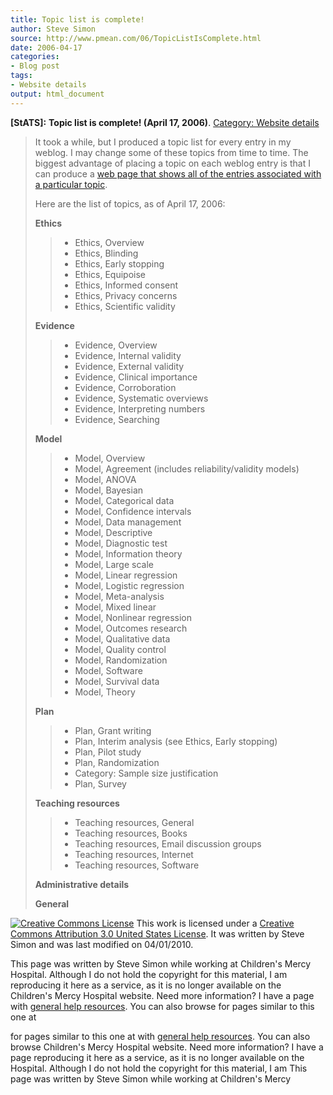 ```yaml
---
title: Topic list is complete!
author: Steve Simon
source: http://www.pmean.com/06/TopicListIsComplete.html
date: 2006-04-17
categories:
- Blog post
tags:
- Website details
output: html_document
---
```

**[StATS]:** **Topic list is complete! (April 17,
2006)**. [Category: Website details](../category/WebsiteDetails.html)

> It took a while, but I produced a topic list for every entry in my
> weblog. I may change some of these topics from time to time. The
> biggest advantage of placing a topic on each weblog entry is that I
> can produce a [web page that shows all of the entries associated with
> a particular topic](../TopicList.html).
>
> Here are the list of topics, as of April 17, 2006:
>
> **Ethics**
>
> > -   Ethics, Overview
> > -   Ethics, Blinding
> > -   Ethics, Early stopping
> > -   Ethics, Equipoise
> > -   Ethics, Informed consent
> > -   Ethics, Privacy concerns
> > -   Ethics, Scientific validity
>
> **Evidence**
>
> > -   Evidence, Overview
> > -   Evidence, Internal validity
> > -   Evidence, External validity
> > -   Evidence, Clinical importance
> > -   Evidence, Corroboration
> > -   Evidence, Systematic overviews
> > -   Evidence, Interpreting numbers
> > -   Evidence, Searching
>
> **Model**
>
> > -   Model, Overview
> > -   Model, Agreement (includes reliability/validity models)
> > -   Model, ANOVA
> > -   Model, Bayesian
> > -   Model, Categorical data
> > -   Model, Confidence intervals
> > -   Model, Data management
> > -   Model, Descriptive
> > -   Model, Diagnostic test
> > -   Model, Information theory
> > -   Model, Large scale
> > -   Model, Linear regression
> > -   Model, Logistic regression
> > -   Model, Meta-analysis
> > -   Model, Mixed linear
> > -   Model, Nonlinear regression
> > -   Model, Outcomes research
> > -   Model, Qualitative data
> > -   Model, Quality control
> > -   Model, Randomization
> > -   Model, Software
> > -   Model, Survival data
> > -   Model, Theory
>
> **Plan**
>
> > -   Plan, Grant writing
> > -   Plan, Interim analysis (see Ethics, Early stopping)
> > -   Plan, Pilot study
> > -   Plan, Randomization
> > -   Category: Sample size justification
> > -   Plan, Survey
>
> **Teaching resources**
>
> > -   Teaching resources, General
> > -   Teaching resources, Books
> > -   Teaching resources, Email discussion groups
> > -   Teaching resources, Internet
> > -   Teaching resources, Software
>
> **Administrative details**
>
> **General**

[![Creative Commons
License](http://i.creativecommons.org/l/by/3.0/us/80x15.png)](http://creativecommons.org/licenses/by/3.0/us/)
This work is licensed under a [Creative Commons Attribution 3.0 United
States License](http://creativecommons.org/licenses/by/3.0/us/). It was
written by Steve Simon and was last modified on 04/01/2010.

This page was written by Steve Simon while working at Children\'s Mercy
Hospital. Although I do not hold the copyright for this material, I am
reproducing it here as a service, as it is no longer available on the
Children\'s Mercy Hospital website. Need more information? I have a page
with [general help resources](../GeneralHelp.html). You can also browse
for pages similar to this one at
<!---More--->
for pages similar to this one at
with [general help resources](../GeneralHelp.html). You can also browse
Children\'s Mercy Hospital website. Need more information? I have a page
reproducing it here as a service, as it is no longer available on the
Hospital. Although I do not hold the copyright for this material, I am
This page was written by Steve Simon while working at Children\'s Mercy

<!---Do not use
**[StATS]:** **Topic list is complete! (April 17,
This page was written by Steve Simon while working at Children\'s Mercy
Hospital. Although I do not hold the copyright for this material, I am
reproducing it here as a service, as it is no longer available on the
Children\'s Mercy Hospital website. Need more information? I have a page
with [general help resources](../GeneralHelp.html). You can also browse
for pages similar to this one at
--->

